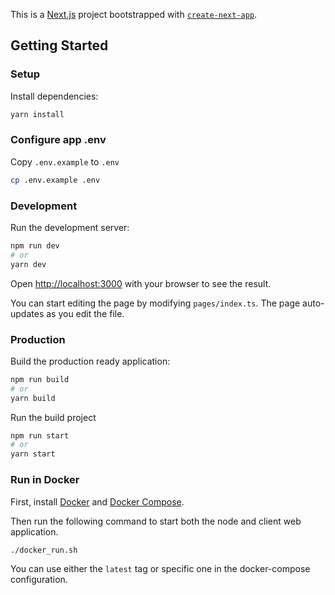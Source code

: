 This is a [Next.js](https://nextjs.org/) project bootstrapped
with [`create-next-app`](https://github.com/vercel/next.js/tree/canary/packages/create-next-app).

## Getting Started

### Setup

Install dependencies:

```bash
yarn install
```

### Configure app .env

Copy `.env.example` to `.env`

```bash
cp .env.example .env
```

### Development

Run the development server:

```bash
npm run dev
# or
yarn dev
```

Open [http://localhost:3000](http://localhost:3000) with your browser to see the result.

You can start editing the page by modifying `pages/index.ts`. The page auto-updates as you edit the file.

### Production

Build the production ready application:

```bash
npm run build
# or
yarn build
```

Run the build project

```bash
npm run start
# or
yarn start
```

### Run in Docker

First, install [Docker](https://docs.docker.com/get-docker/) and
[Docker Compose](https://docs.docker.com/compose/install/).

Then run the following command to start both the node and client web application.

```bash
./docker_run.sh
```

You can use either the `latest` tag or specific one in the docker-compose configuration.
